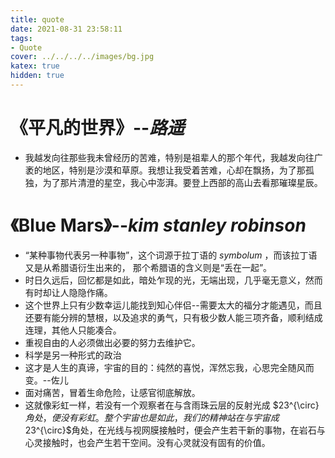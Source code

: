 ```yaml
---
title: quote
date: 2021-08-31 23:58:11
tags:
- Quote
cover: ../../../../images/bg.jpg
katex: true
hidden: true
---
```

# 《平凡的世界》--*路遥*

* 我越发向往那些我未曾经历的苦难，特别是祖辈人的那个年代，我越发向往广袤的地区，特别是沙漠和草原。我想让我受着苦难，心却在飘扬，为了那孤独，为了那片清澄的星空，我心中澎湃。要登上西部的高山去看那璀璨星辰。

# 《Blue Mars》--*kim stanley robinson*

 * “某种事物代表另一种事物”，这个词源于拉丁语的 *symbolum* ，而该拉丁语又是从希腊语衍生出来的， 那个希腊语的含义则是“丢在一起”。
 * 时日久远后，回忆都是如此，暗处乍现的光，无端出现，几乎毫无意义，然而有时却让人隐隐作痛。
 * 这个世界上只有少数幸运儿能找到知心伴侣--需要太大的福分才能遇见，而且还要有能分辨的慧根，以及追求的勇气，只有极少数人能三项齐备，顺利结成连理，其他人只能凑合。
 * 重视自由的人必须做出必要的努力去维护它。
 * 科学是另一种形式的政治
 * 这才是人生的真谛，宇宙的目的：纯然的喜悦，浑然忘我，心思完全随风而变。--佐儿
 * 面对痛苦，冒着生命危险，让感官彻底解放。
 * 这就像彩虹一样，若没有一个观察者在与含雨珠云层的反射光成 $23^{\circ} $角处，便没有彩虹。整个宇宙也是如此，我们的精神站在与宇宙成$23^{\circ}$角处，在光线与视网膜接触时，便会产生若干新的事物，在岩石与心灵接触时，也会产生若干空间。没有心灵就没有固有的价值。

